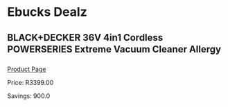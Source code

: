 
# Ebucks Dealz
## BLACK+DECKER 36V 4in1 Cordless POWERSERIES Extreme Vacuum Cleaner Allergy
[Product Page](https://www.ebucks.com/web/shop/productSelected.do?prodId=1069249584&catId=998409624)

Price: R3399.00

Savings: 900.0


	